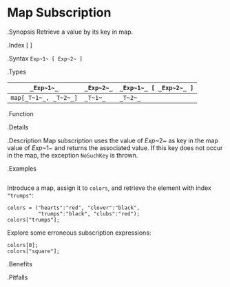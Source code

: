 # Map Subscription

.Synopsis
Retrieve a value by its key in map.

.Index
[ ]

.Syntax
`Exp~1~ [ Exp~2~ ]`

.Types

| `_Exp~1~_`           | `_Exp~2~_` | `_Exp~1~_ [ _Exp~2~_ ]`  |
| --- | --- | --- |
| `map[_T~1~_, _T~2~_]` | `_T~1~_`   | `_T~2~_`                |


.Function

.Details

.Description
Map subscription uses the value of _Exp_~2~ as key in the map value of _Exp_~1~ and returns the associated value.
If this key does not occur in the map, the exception `NoSuchKey` is thrown.

.Examples
```rascal-shell,error
```
Introduce a map, assign it to `colors`, and retrieve the element with index `"trumps"`:
```rascal-shell,continue,error
colors = ("hearts":"red", "clover":"black", 
          "trumps":"black", "clubs":"red");
colors["trumps"];
```
Explore some erroneous subscription expressions:
```rascal-shell,continue,error
colors[0];
colors["square"];
```

.Benefits

.Pitfalls

